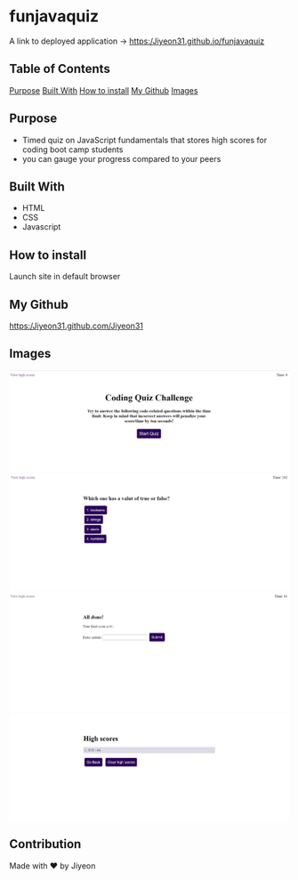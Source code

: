 # funjavaquiz
A link to deployed application -> <a href>https:/Jiyeon31.github.io/funjavaquiz</a>

## Table of Contents
[Purpose](#Purpose)
[Built With](#BuiltWith)
[How to install](#Howtoinstall)
[My Github](#MyGithub)
[Images](#Images)
<a name="Purpose"/></a>
<a name="Built With"/></a>
<a name="How to install"/></a>
<a name="My Github"/></a>
<a name="Images"/></a>

## Purpose
* Timed quiz on JavaScript fundamentals that stores high scores for coding boot camp students
* you can gauge your progress compared to your peers

## Built With
* HTML
* CSS
* Javascript

## How to install
Launch site in default browser

## My Github
<a href>https:/Jiyeon31.github.com/Jiyeon31</a>

## Images
![alt text](https://github.com/Jiyeon31/funjavaquiz/blob/main/assets/images/Title.JPG)
![alt text](https://github.com/Jiyeon31/funjavaquiz/blob/main/assets/images/Quiz.JPG)
![alt text](https://github.com/Jiyeon31/funjavaquiz/blob/main/assets/images/Result.JPG)
![alt text](https://github.com/Jiyeon31/funjavaquiz/blob/main/assets/images/Result2.JPG)

## Contribution
Made with ❤️ by Jiyeon
